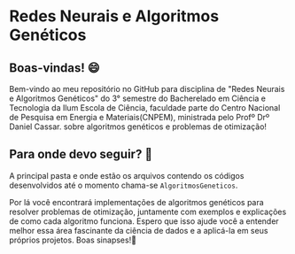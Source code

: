 # Redes Neurais e Algoritmos Genéticos
## Boas-vindas!  &#x1F604;
Bem-vindo ao meu repositório no GitHub para disciplina de "Redes Neurais e Algoritmos Genéticos" do 3° semestre do Bacherelado em Ciência e Tecnologia da Ilum Escola de Ciência, faculdade parte do Centro Nacional de Pesquisa em Energia e Materiais(CNPEM), ministrada pelo Profº Drº Daniel Cassar. sobre algoritmos genéticos e problemas de otimização!

## Para onde devo seguir? &#x1F914;
A principal pasta e onde estão os arquivos contendo os códigos desenvolvidos até o momento chama-se `AlgoritmosGeneticos`.

Por lá você encontrará implementações de algoritmos genéticos para resolver problemas de otimização, juntamente com exemplos e explicações de como cada algoritmo funciona. Espero que isso ajude você a entender melhor essa área fascinante da ciência de dados e a aplicá-la em seus próprios projetos. Boas sinapses!&#x1F9E0;
